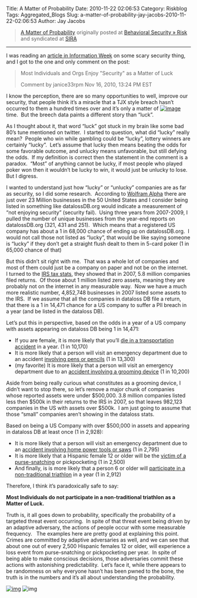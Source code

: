 Title: A Matter of Probability
Date: 2010-11-22 02:06:53
Category: Riskblog
Tags: Aggregated_Blogs
Slug: a-matter-of-probability-jay-jacobs-2010-11-22-02:06:53
Author: Jay Jacobs

>[A Matter of Probability](http://beechplane.wordpress.com/2010/11/21/a-matter-of-probability/) originally posted at [Behavioral Security » Risk](http://beechplane.wordpress.com) and syndicated at [SIRA](http://societyinforisk.org)
***
I was reading an [article in Information Week](http://www.informationweek.com/news/security/management/showArticle.jhtml?articleID=228201056) on some scary security thing, and I got to the one and only comment on the post:

> Most Individuals and Orgs Enjoy "Security" as a Matter of Luck
>
> Comment by janice33rpm Nov 16, 2010, 13:24 PM EST

I know the perception, there are so many opportunities to well, improve our security, that people think it’s a miracle that a TJX style breach hasn’t occurred to them a hundred times over and it’s only a matter of [![image](http://beechplane.files.wordpress.com/2010/11/image_thumb1.png?w=140&h=149 "image")](http://beechplane.files.wordpress.com/2010/11/image1.png)time.  But the breech data paints a different story than “luck”. 

As I thought about it, that word “luck” got stuck in my brain like some bad 80’s tune mentioned on twitter.  I started to question, what did “lucky” really mean?  People who win while gambling could be “lucky”, lottery winners are certainly “lucky”.  Let’s assume that lucky then means beating the odds for some favorable outcome, and unlucky means unfavorable, but still defying the odds.  If my definition is correct then the statement in the comment is a paradox.  “Most” of anything cannot be lucky, if most people who played poker won then it wouldn’t be lucky to win, it would just be unlucky to lose.  But I digress. 

I wanted to understand just how “lucky” or “unlucky” companies are as far as security, so I did some research.  According to [Wolfram Alpha](http://www.wolframalpha.com/input/?i=all+US+states+number+of+businesses) there are just over 23 Million businesses in the 50 United States and I consider being listed in something like datalossDB.org would indicate a measurement of “not enjoying security” (security fail).  Using three years from 2007-2009, I pulled the number of unique businesses from the year-end reports on datalossDB.org (321, 431 and 251).  Which means that a registered US company has about a 1 in 68,000 chance of ending up on datalossDB.org.  I would not call those not listed as “lucky”, that would be like saying someone is “lucky” if they don’t get a straight flush dealt to them in 5-card poker (1 in 65,000 chance of that)

But this didn’t sit right with me.  That was a whole lot of companies and most of them could just be a company on paper and not be on the internet.  I turned to the [IRS tax stats](http://www.irs.gov/taxstats/bustaxstats/article/0,,id=96293,00.html#_bm1), they showed that in 2007, 5.8 million companies filed returns.  Of those about 1 million listed zero assets, meaning they are probably not on the internet in any measurable way.  Now we have a much more realistic number, 4,852,748 businesses in 2007 listed some assets to the IRS.  If we assume that all the companies in dataloss DB file a return, that there is a 1 in 14,471 chance for a US company to suffer a PII breach in a year (and be listed in the dataloss DB).

Let’s put this in perspective, based on the odds in a year of a US company with assets appearing on dataloss DB being 1 in 14,471:

-   If you are female, it is more likely that you’ll [die in a transportation accident](http://bookofodds.com/Accidents-Death/Death-Rates/Odds/The-odds-a-female-will-die-in-a-transportation-accident-in-a-year-are-1-in-10-170-US-1999-2006) in a year. (1 in 10,170)
-   It is more likely that a person will visit an emergency department due to an accident [involving pens or pencils](http://bookofodds.com/Accidents-Death/Nonfatal-Accidents/Odds/The-odds-a-person-will-visit-an-emergency-department-due-to-an-accident-involving-pens-or-pencils-in-a-year-are-1-in-13-300-US-2007) (1 in 13,300)
-   (my favorite) It is more likely that a person will visit an emergency department due to an [accident involving a grooming device](http://bookofodds.com/Accidents-Death/Nonfatal-Accidents/Odds/The-odds-a-person-will-visit-an-emergency-department-due-to-an-accident-involving-a-grooming-device-in-a-year-are-1-in-10-200-US-2007) (1 in 10,200)

Aside from being really curious what constitutes as a grooming device, I didn’t want to stop there, so let’s remove a major chunk of companies whose reported assets were under \$500,000. 3.8 million companies listed less then \$500k in their returns to the IRS in 2007, so that leaves 982,123 companies in the US with assets over \$500k.  I am just going to assume that those “small” companies aren’t showing in the dataloss stats.

Based on being a US Company with over \$500,000 in assets and appearing in dataloss DB at least once (1 in 2,928):

-   It is more likely that a person will visit an emergency department due to an [accident involving home power tools or saws](http://bookofodds.com/Accidents-Death/Nonfatal-Accidents/Odds/The-odds-a-person-will-visit-an-emergency-department-due-to-an-accident-involving-home-power-tools-or-saws-in-a-year-are-1-in-2-795-US-2007) (1 in 2,795)
-   It is more likely that a Hispanic female 12 or older will be the [victim of a purse-snatching](http://bookofodds.com/Relationships-Society/Crime-Punishment/Odds/The-odds-a-Hispanic-female-12-or-older-will-be-the-victim-of-a-purse-snatching-or-pickpocketing-in-a-year-are-1-in-2-500-US-2006) or pickpocketing (1 in 2,500)
-   And finally, is is more likely that a person 6 or older will [participate in a non-traditional triathlon](http://bookofodds.com/Daily-Life-Activities/Sports/Odds/The-odds-a-person-6-or-older-will-participate-in-a-non-traditional-triathlon-once-a-year-are-1-in-2-912-US-2007) in a year (1 in 2,912)

Therefore, I think it’s paradoxically safe to say:

**Most Individuals do not participate in a non-traditional triathlon as a Matter of Luck.**

Truth is, it all goes down to probability, specifically the probability of a targeted threat event occurring.  In spite of that threat event being driven by an adaptive adversary, the actions of people occur with some measurable frequency.   The examples here are pretty good at explaining this point.  Crimes are committed by adaptive adversaries as well, and we can see that about one out of every 2,500 Hispanic females 12 or older, will experience a loss event from purse-snatching or pickpocketing per year.  In spite of being able to make conscious decisions, those adversaries commit these actions with astonishing predictability.  Let’s face it, while there appears to be randomness on why everyone hasn’t has been pwned to the bone, the truth is in the numbers and it’s all about understanding the probability.

[![img](/images/blank.png)](#) ![img](http://pixel.wp.com/b.gif?host=beechplane.wordpress.com&blog=13708129&post=64&subd=beechplane&ref=&feed=1)


